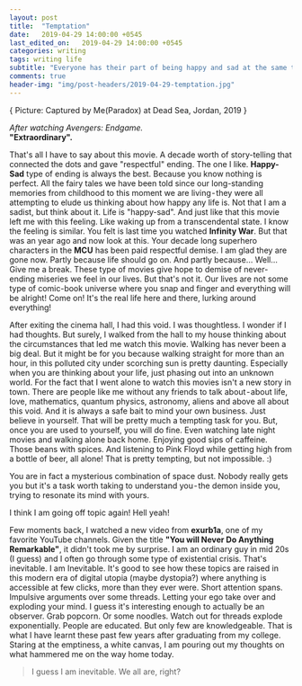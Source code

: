 ```yaml
---
layout: post
title:  "Temptation"
date:   2019-04-29 14:00:00 +0545
last_edited_on:   2019-04-29 14:00:00 +0545
categories: writing
tags: writing life
subtitle: "Everyone has their part of being happy and sad at the same time. I guess, we are all inevitable..."
comments: true
header-img: "img/post-headers/2019-04-29-temptation.jpg"
---
```

{ Picture: Captured by Me(Paradox) at Dead Sea, Jordan, 2019 }

*After watching Avengers: Endgame.*  
**"Extraordinary".**  

That's all I have to say about this movie. A decade worth of story-telling that connected the dots and gave "respectful" ending.
The one I like. **Happy-Sad** type of ending is always the best. Because you know nothing is perfect. All the fairy tales we have been told since our long-standing memories from childhood to this moment we are living - they were all attempting to elude us thinking about how happy any life is. Not that I am a sadist, but think about it. Life is "happy-sad". And just like that this movie left me with this feeling. Like waking up from a transcendental state. I know the feeling is similar. You felt is last time you watched **Infinity War**. But that was an year ago and now look at this. Your decade long superhero characters in the **MCU** has been paid respectful demise. I am glad they are gone now. Partly because life should go on. And partly because… Well… Give me a break. These type of movies give hope to demise of never-ending miseries we feel in our lives. But that's not it. Our lives are not some type of comic-book universe where you snap and finger and everything will be alright! Come on! It's the real life here and there, lurking around everything!  

After exiting the cinema hall, I had this void. I was thoughtless. I wonder if I had thoughts. But surely, I walked from the hall to my house thinking about the circumstances that led me watch this movie. Walking has never been a big deal. But it might be for you because walking straight for more than an hour, in this polluted city under scorching sun is pretty daunting. Especially when you are thinking about your life, just phasing out into an unknown world. For the fact that I went alone to watch this movies isn't a new story in town. There are people like me without any friends to talk about - about life, love, mathematics, quantum physics, astronomy, aliens and above all about this void. And it is always a safe bait to mind your own business. Just believe in yourself. That will be pretty much a tempting task for you. But, once you are used to yourself, you will do fine. Even watching late night movies and walking alone back home. Enjoying good sips of caffeine. Those beans with spices. And listening to Pink Floyd while getting high from a bottle of beer, all alone! That is pretty tempting, but not impossible. :)  


You are in fact a mysterious combination of space dust. Nobody really gets you but it's a task worth taking to understand you - the demon inside you, trying to resonate its mind with yours.  

I think I am going off topic again! Hell yeah!  

Few moments back, I watched a new video from **exurb1a**, one of my favorite YouTube channels. Given the title **"You will Never Do Anything Remarkable"**, it didn't took me by surprise. I am an ordinary guy in mid 20s (I guess) and I often go through some type of existential crisis. That's inevitable. I am Inevitable. It's good to see how these topics are raised in this modern era of digital utopia (maybe dystopia?) where anything is accessible at few clicks, more than they ever were. Short attention spans. Impulsive arguments over some threads. Letting your ego take over and exploding your mind. I guess it's interesting enough to actually be an observer. Grab popcorn. Or some noodles. Watch out for threads explode exponentially. People are educated. But only few are knowledgeable. That is what I have learnt these past few years after graduating from my college. Staring at the emptiness, a white canvas, I am pouring out my thoughts on what hammered me on the way home today.

> I guess I am inevitable. We all are, right?
